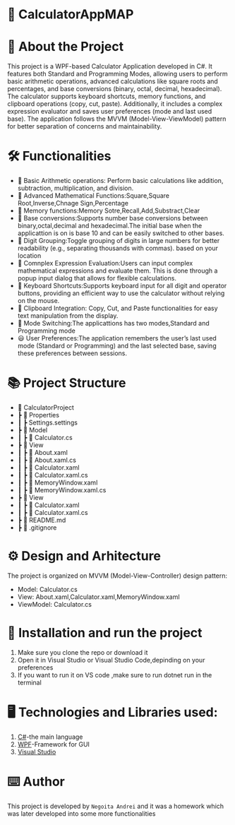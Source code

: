 # :book: CalculatorAppMAP

# :pushpin: About the Project
This project is a WPF-based Calculator Application developed in C#. It features both Standard and Programming Modes, allowing users to perform basic arithmetic operations, advanced calculations like square roots and percentages, and base conversions (binary, octal, decimal, hexadecimal). The calculator supports keyboard shortcuts, memory functions, and clipboard operations (copy, cut, paste). Additionally, it includes a complex expression evaluator and saves user preferences (mode and last used base). The application follows the MVVM (Model-View-ViewModel) pattern for better separation of concerns and maintainability.

# :hammer_and_wrench: Functionalities
 * :1234: Basic Arithmetic operations: Perform basic calculations like addition, subtraction, multiplication, and division.
 * :symbols: Advanced Mathematical Functions:Square,Square Root,Inverse,Chnage Sign,Percentage
 * :repeat: Memory functions:Memory Sotre,Recall,Add,Substract,Clear
 * :1234: Base conversions:Supports number base conversions between binary,octal,decimal and hexadecimal.The initial base when the applicattion is on is base 10 and can be easily switched to other bases.
 * :1234: Digit Grouping:Toggle grouping of digits in large numbers for better readability (e.g., separating thousands with commas). based on your location
 * :1234: Comnplex Expression Evaluation:Users can input complex mathematical expressions and evaluate them. This is done through a popup input dialog that allows for flexible calculations.
 * :abcd: Keyboard Shortcuts:Supports keyboard input for all digit and operator buttons, providing an efficient way to use the calculator without relying on the mouse.
 * :notebook_with_decorative_cover: Clipboard Integration: Copy, Cut, and Paste functionalities for easy text manipulation from the display.
 * :twisted_rightwards_arrows: Mode Switching:The applicattions has two modes,Standard and Programming mode
 * :smiley: User Preferences:The application remembers the user’s last used mode (Standard or Programming) and the last selected base, saving these preferences between sessions.


# :books: Project Structure 
 * 📂 CalculatorProject  
 * ┣ 📂 Properties 
 * ┃ ┣ Settings.settings
 * ┣ 📂 Model 
 * ┃ ┣ 📜 Calculator.cs  
 * ┣ 📂 View
 * ┃ ┣ 📜 About.xaml
 * ┃ ┣ 📜 About.xaml.cs
 * ┃ ┣ 📜 Calculator.xaml
 * ┃ ┣ 📜 Calculator.xaml.cs
 * ┃ ┣ 📜 MemoryWindow.xaml
 * ┃ ┣ 📜 MemoryWindow.xaml.cs
 * ┣ 📂 View
 * ┃ ┣ 📜 Calculator.xaml
 * ┃ ┣ 📜 Calculator.xaml.cs
 * ┣ 📜 README.md  
 * ┣ 📜 .gitignore  

# :gear: Design and Arhitecture
The project is organized on MVVM (Model-View-Controller) design pattern:
 * Model: Calculator.cs 
 * View: About.xaml,Calculator.xaml,MemoryWindow.xaml
 * ViewModel: Calculator.cs
   
# :rocket: Installation and run the project
  1. Make sure you clone the repo or download it
  2. Open it in Visual Studio or Visual Studio Code,depinding on your preferences
  3. If you want to run it on VS code ,make sure to run dotnet run in the terminal

# :desktop_computer: Technologies and Libraries used:
1. [C#](https://dotnet.microsoft.com/en-us/languages/csharp)-the main language
2. [WPF]([https://kivy.org/](https://learn.microsoft.com/en-us/dotnet/desktop/wpf/overview/?view=netdesktop-9.0))-Framework for GUI
3. [Visual Studio](https://visualstudio.microsoft.com/)

# :keyboard: Author
 This project is developed by `Negoita Andrei` and it was a homework which was later developed into some more functionalities
